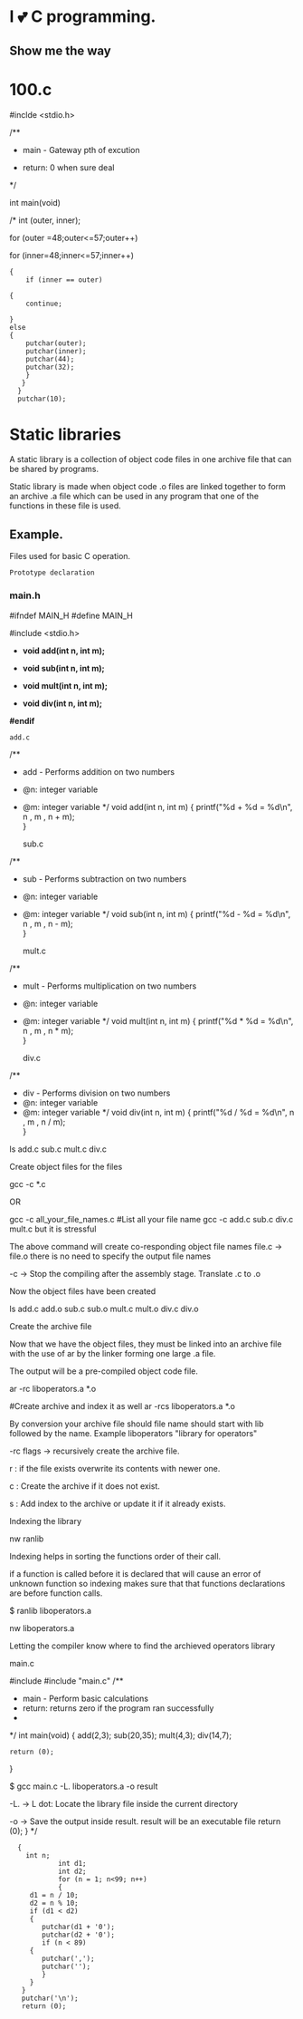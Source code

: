 # I 💕 C programming.
## Show me the way
# 100.c

#inclde <stdio.h>

/**

* main - Gateway pth of excution

* return: 0 when sure deal

*/

int main(void)

/*
    int (outer, inner);
    
for (outer =48;outer<=57;outer++)
   
 
for (inner=48;inner<=57;inner++)

    {
        if (inner == outer)

    {
        continue;

    }
    else
    {
        putchar(outer);
        putchar(inner);
        putchar(44);
        putchar(32);
        }
       }
      }
      putchar(10);

# Static libraries

A static library is a collection of object code files in one archive file that can be shared by programs.

Static library is made when object code .o files are linked together to form an archive .a file which can be used in any program that one of the functions in these file is used.

## Example.

Files used for basic C operation.

    Prototype declaration

### main.h

#ifndef MAIN_H
#define MAIN_H

#include <stdio.h>

- **void add(int n, int m);**

- **void sub(int n, int m);**

- **void mult(int n, int m);**

- **void div(int n, int m);**



**#endif**

    add.c

/**
 * add - Performs addition on two numbers
 * @n: integer variable
 * @m: integer variable
*/
void add(int n, int m)
{
	printf("%d + %d = %d\n", n , m , n + m);	
}

    sub.c

/**
 * sub - Performs subtraction on two numbers
 * @n: integer variable
 * @m: integer variable
*/
void sub(int n, int m)
{
	printf("%d - %d = %d\n", n , m , n - m);	
}

    mult.c

/**
 * mult - Performs multiplication on two numbers
 * @n: integer variable
 * @m: integer variable
*/
void mult(int n, int m)
{
	printf("%d * %d = %d\n", n , m , n * m);	
}

    div.c

/**
 * div - Performs division on two numbers
 * @n: integer variable
 * @m: integer variable
*/
void div(int n, int m)
{
	printf("%d / %d = %d\n", n , m , n / m);	
}

ls
add.c sub.c mult.c div.c

Create object files for the files

gcc -c *.c

OR

gcc -c all_your_file_names.c
#List all your file name gcc -c add.c sub.c div.c mult.c but it is stressful

The above command will create co-responding object file names file.c -> file.o there is no need to specify the output file names

-c -> Stop the compiling after the assembly stage. Translate .c to .o

Now the object files have been created

ls 
add.c add.o sub.c sub.o mult.c mult.o div.c div.o

Create the archive file

Now that we have the object files, they must be linked into an archive file with the use of ar by the linker forming one large .a file.

The output will be a pre-compiled object code file.

ar -rc liboperators.a *.o

#Create archive and index it as well
ar -rcs liboperators.a *.o
 

By conversion your archive file should file name should start with lib followed by the name. Example liboperators "library for operators"

-rc flags -> recursively create the archive file.

r : if the file exists overwrite its contents with newer one.

c : Create the archive if it does not exist.

s : Add index to the archive or update it if it already exists.

Indexing the library

nw ranlib

Indexing helps in sorting the functions order of their call.

if a function is called before it is declared that will cause an error of unknown function so indexing makes sure that that functions declarations are before function calls.

$ ranlib liboperators.a

nw liboperators.a

Letting the compiler know where to find the archieved operators library

main.c

#include <stdio>
#include "main.c"
/**
 * main - Perform basic calculations
 * return: returns zero if the program ran successfully
 *
*/
int main(void)
{
	add(2,3);
	sub(20,35);
	mult(4,3);
	div(14,7);

	return (0);
}

$ gcc  main.c -L. liboperators.a -o result 

-L. -> L dot: Locate the library file inside the current directory

-o -> Save the output inside result. result will be an executable file
      return (0);
      }
      */

      {
        int n;
                int d1;
                int d2;
                for (n = 1; n<99; n++)
                {
         d1 = n / 10;
         d2 = n % 10;
         if (d1 < d2)
         {
            putchar(d1 + '0');
            putchar(d2 + '0');
            if (n < 89)
         {
            putchar(',');
            putchar('');
            }
         }
       }
       putchar('\n');
       return (0);   
      
